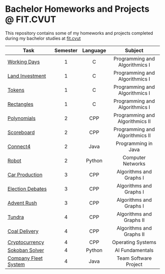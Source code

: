 # Bachelor Homeworks and Projects @ FIT.CVUT

This repository contains some of my homeworks and projects completed during my bachelor studies at [fit.cvut](https://fit.cvut.cz/en)


| Task                 			| Semester  | Language  | Subject  |
| -------------------------	| :-------: | :-------: | :------: | 
| [Working Days](https://github.com/katipber/bachelor/tree/master/workingDays) | 1         | C         | Programming and Algorithmics I  |
| [Land Investment](https://github.com/katipber/bachelor/tree/master/landInvestment)  			| 1         | C         | Programming and Algorithmics I  |
| [Tokens](https://github.com/katipber/bachelor/tree/master/tokens)           			| 1         | C         | Programming and Algorithmics I  |
| [Rectangles](https://github.com/katipber/bachelor/tree/master/rectangles)       			| 1         | C         | Programming and Algorithmics I  |
| [Polynomials](https://github.com/katipber/bachelor/tree/master/polynomials)      			| 2         | CPP       | Programming and Algorithmics II |
| [Scoreboard](https://github.com/katipber/bachelor/tree/master/scoreboard)       			| 2         | CPP       | Programming and Algorithmics II |
| [Connect4](https://github.com/katipber/bachelor/tree/master/connect4)         			| 2         | Java      | Programming in Java             |
| [Robot](https://github.com/katipber/bachelor/tree/master/robot)            			| 2         | Python    | Computer Networks               |
| [Car Production](https://github.com/katipber/bachelor/tree/master/carProduction)   			| 3         | CPP       | Algorithms and Graphs I         |
| [Election Debates](https://github.com/katipber/bachelor/tree/master/electionDebates)		 	| 3         | CPP       | Algorithms and Graphs I         |
| [Advent Rush](https://github.com/katipber/bachelor/tree/master/adventRush)    			  | 3         | CPP       | Algorithms and Graphs I         |
| [Tundra](https://github.com/katipber/bachelor/tree/master/tundra)           			| 4         | CPP       | Algorithms and Graphs II        |
| [Coal Delivery](https://github.com/katipber/bachelor/tree/master/coalDelivery)       	| 4         | CPP       | Algorithms and Graphs II        |
| [Cryptocurrency](https://github.com/katipber/bachelor/tree/master/cryptocurrency)     	  | 4         | CPP       | Operating Systems               |
| [Sokoban Solver](https://github.com/katipber/bachelor/tree/master/sokobanSolver)      	| 4         | Python    | AI Fundamentals                 |
| [Company Fleet System](https://github.com/katipber/bachelor/tree/master/fleetSystem) 	| 4         | Java      | Team Software Project           |

